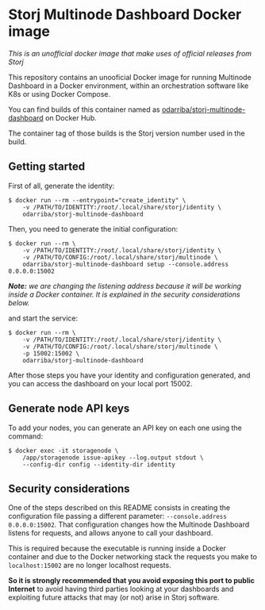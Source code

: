 # Storj Multinode Dashboard Docker image
*This is an unofficial docker image that make uses of official releases from Storj*

This repository contains an unooficial Docker image for running Multinode
Dashboard in a Docker environment, within an orchestration software like K8s or
using Docker Compose.

You can find builds of this container named as
[odarriba/storj-multinode-dashboard](https://hub.docker.com/r/odarriba/storj-multinode-dashboard)
on Docker Hub.

The container tag of those builds is the Storj version number used in the build.

## Getting started

First of all, generate the identity:

```
$ docker run --rm --entrypoint="create_identity" \
    -v /PATH/TO/IDENTITY:/root/.local/share/storj/identity \
    odarriba/storj-multinode-dashboard
```

Then, you need to generate the initial configuration:

```
$ docker run --rm \
    -v /PATH/TO/IDENTITY:/root/.local/share/storj/identity \
    -v /PATH/TO/CONFIG:/root/.local/share/storj/multinode \
    odarriba/storj-multinode-dashboard setup --console.address 0.0.0.0:15002
```

***Note:** we are changing the listening address because it will be working inside a
Docker container. It is explained in the security considerations below.*

and start the service:

```
$ docker run --rm \
    -v /PATH/TO/IDENTITY:/root/.local/share/storj/identity \
    -v /PATH/TO/CONFIG:/root/.local/share/storj/multinode \
    -p 15002:15002 \
    odarriba/storj-multinode-dashboard
```

After those steps you have your identity and configuration generated, and you
can access the dashboard on your local port 15002.

## Generate node API keys

To add your nodes, you can generate an API key on each one using the command:

```
$ docker exec -it storagenode \
    /app/storagenode issue-apikey --log.output stdout \
    --config-dir config --identity-dir identity
```

## Security considerations

One of the steps described on this README consists in creating the configuration
file passing a different parameter: `--console.address 0.0.0.0:15002`.
That configuration changes how the Multinode Dashboard listens for requests, and
allows anyone to call your dashboard.

This is required because the executable is running inside a Docker container and
due to the Docker networking stack the requests you make to `localhost:15002`
are no longer localhost requests.

**So it is strongly recommended that you avoid exposing this port to public Internet**
to avoid having third parties looking at your dashboards and exploiting future
attacks that may (or not) arise in Storj software.
